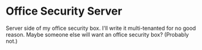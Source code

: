 # Office Security Server

Server side of my office security box. I'll write it multi-tenanted for no good reason. Maybe someone else
will want an office security box? (Probably not.)







